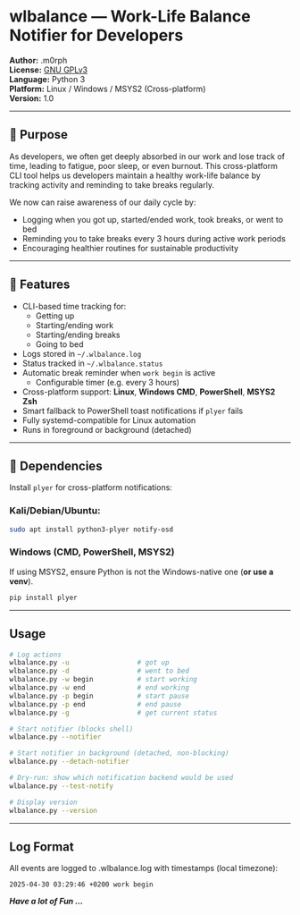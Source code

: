 # wlbalance — Work-Life Balance Notifier for Developers

**Author:** .m0rph  
**License:** [GNU GPLv3](https://gnu.org/licenses/gpl-3.0.html)  
**Language:** Python 3  
**Platform:** Linux / Windows / MSYS2 (Cross-platform)  
**Version:** 1.0

---

## 🧘 Purpose

As developers, we often get deeply absorbed in our work and lose track of time, leading to fatigue, poor sleep, or even burnout. This cross-platform CLI tool helps us developers maintain a healthy work-life balance by tracking activity and reminding to take breaks regularly.

We now can raise awareness of our daily cycle by:

- Logging when you got up, started/ended work, took breaks, or went to bed
- Reminding you to take breaks every 3 hours during active work periods
- Encouraging healthier routines for sustainable productivity

---

## 🚀 Features

- CLI-based time tracking for:
  - Getting up
  - Starting/ending work
  - Starting/ending breaks
  - Going to bed
- Logs stored in `~/.wlbalance.log`
- Status tracked in `~/.wlbalance.status`
- Automatic break reminder when `work begin` is active
   - Configurable timer (e.g. every 3 hours)
- Cross-platform support: **Linux**, **Windows CMD**, **PowerShell**, **MSYS2 Zsh**
- Smart fallback to PowerShell toast notifications if `plyer` fails
- Fully systemd-compatible for Linux automation
- Runs in foreground or background (detached)

---

## 🧰 Dependencies

Install `plyer` for cross-platform notifications:

### Kali/Debian/Ubuntu:
```bash
sudo apt install python3-plyer notify-osd
```

### Windows (CMD, PowerShell, MSYS2) 

If using MSYS2, ensure Python is not the Windows-native one (**or use a venv**).

```bash
pip install plyer
```

---

## Usage

```bash
# Log actions
wlbalance.py -u                 # got up
wlbalance.py -d                 # went to bed
wlbalance.py -w begin           # start working
wlbalance.py -w end             # end working
wlbalance.py -p begin           # start pause
wlbalance.py -p end             # end pause
wlbalance.py -g                 # get current status

# Start notifier (blocks shell)
wlbalance.py --notifier

# Start notifier in background (detached, non-blocking)
wlbalance.py --detach-notifier

# Dry-run: show which notification backend would be used
wlbalance.py --test-notify

# Display version
wlbalance.py --version
```

---


## Log Format

All events are logged to .wlbalance.log with timestamps (local timezone):

```text
2025-04-30 03:29:46 +0200 work begin
```

***Have a lot of Fun ...***
